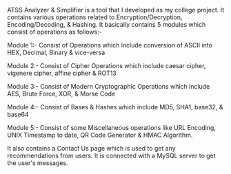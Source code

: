 ATSS Analyzer & Simplifier is a tool that I developed as my college project. It contains various operations related to Encryption/Decryption, Encoding/Decoding, & Hashing. It basically contains 5 modules which consist of operations as follows:-

Module 1:- Consist of Operations which include conversion of ASCII into HEX, Decimal, Binary & vice-versa

Module 2:- Consist of Cipher Operations which include caesar cipher, vigenere cipher, affine cipher & ROT13

Module 3:- Consist of Modern Cryptographic Operations which include AES, Brute Force, XOR, & Morse Code

Module 4:- Consist of Bases & Hashes which include MD5, SHA1, base32, & base64

Module 5:- Consist of some Miscellaneous operations like URL Encoding, UNIX Timestamp to date, QR Code Generator & HMAC Algorithm.

It also contains a Contact Us page which is used to get any recommendations from users. It is connected with a MySQL server to get the user's messages.
